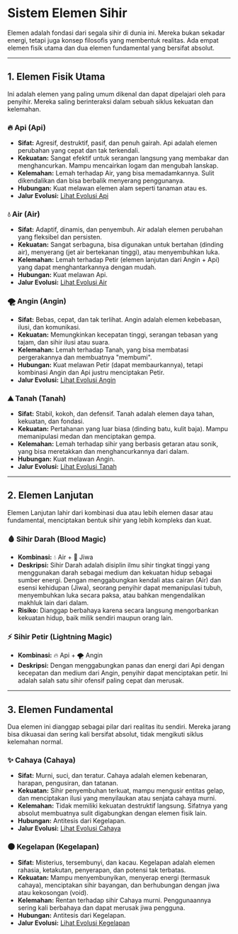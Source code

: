 # Sistem Elemen Sihir

Elemen adalah fondasi dari segala sihir di dunia ini. Mereka bukan sekadar energi, tetapi juga konsep filosofis yang membentuk realitas. Ada empat elemen fisik utama dan dua elemen fundamental yang bersifat absolut.

---

## 1. Elemen Fisik Utama

Ini adalah elemen yang paling umum dikenal dan dapat dipelajari oleh para penyihir. Mereka saling berinteraksi dalam sebuah siklus kekuatan dan kelemahan.

### 🔥 Api (Api)
*   **Sifat:** Agresif, destruktif, pasif, dan penuh gairah. Api adalah elemen perubahan yang cepat dan tak terkendali.
*   **Kekuatan:** Sangat efektif untuk serangan langsung yang membakar dan menghancurkan. Mampu mencairkan logam dan mengubah lanskap.
*   **Kelemahan:** Lemah terhadap Air, yang bisa memadamkannya. Sulit dikendalikan dan bisa berbalik menyerang penggunanya.
*   **Hubungan:** Kuat melawan elemen alam seperti tanaman atau es.
*   **Jalur Evolusi:** [Lihat Evolusi Api](evolusi/API.md)

### 💧 Air (Air)
*   **Sifat:** Adaptif, dinamis, dan penyembuh. Air adalah elemen perubahan yang fleksibel dan persisten.
*   **Kekuatan:** Sangat serbaguna, bisa digunakan untuk bertahan (dinding air), menyerang (jet air bertekanan tinggi), atau menyembuhkan luka.
*   **Kelemahan:** Lemah terhadap Petir (elemen lanjutan dari Angin + Api) yang dapat menghantarkannya dengan mudah.
*   **Hubungan:** Kuat melawan Api.
*   **Jalur Evolusi:** [Lihat Evolusi Air](evolusi/AIR.md)

### 🌪️ Angin (Angin)
*   **Sifat:** Bebas, cepat, dan tak terlihat. Angin adalah elemen kebebasan, ilusi, dan komunikasi.
*   **Kekuatan:** Memungkinkan kecepatan tinggi, serangan tebasan yang tajam, dan sihir ilusi atau suara.
*   **Kelemahan:** Lemah terhadap Tanah, yang bisa membatasi pergerakannya dan membuatnya "membumi".
*   **Hubungan:** Kuat melawan Petir (dapat membaurkannya), tetapi kombinasi Angin dan Api justru menciptakan Petir.
*   **Jalur Evolusi:** [Lihat Evolusi Angin](evolusi/ANGIN.md)

### ⛰️ Tanah (Tanah)
*   **Sifat:** Stabil, kokoh, dan defensif. Tanah adalah elemen daya tahan, kekuatan, dan fondasi.
*   **Kekuatan:** Pertahanan yang luar biasa (dinding batu, kulit baja). Mampu memanipulasi medan dan menciptakan gempa.
*   **Kelemahan:** Lemah terhadap sihir yang berbasis getaran atau sonik, yang bisa meretakkan dan menghancurkannya dari dalam.
*   **Hubungan:** Kuat melawan Angin.
*   **Jalur Evolusi:** [Lihat Evolusi Tanah](evolusi/TANAH.md)

---

## 2. Elemen Lanjutan

Elemen Lanjutan lahir dari kombinasi dua atau lebih elemen dasar atau fundamental, menciptakan bentuk sihir yang lebih kompleks dan kuat.

### 🩸 Sihir Darah (Blood Magic)
*   **Kombinasi:** 💧 Air + 👻 Jiwa
*   **Deskripsi:** Sihir Darah adalah disiplin ilmu sihir tingkat tinggi yang menggunakan darah sebagai medium dan kekuatan hidup sebagai sumber energi. Dengan menggabungkan kendali atas cairan (Air) dan esensi kehidupan (Jiwa), seorang penyihir dapat memanipulasi tubuh, menyembuhkan luka secara paksa, atau bahkan mengendalikan makhluk lain dari dalam.
*   **Risiko:** Dianggap berbahaya karena secara langsung mengorbankan kekuatan hidup, baik milik sendiri maupun orang lain.

### ⚡ Sihir Petir (Lightning Magic)
*   **Kombinasi:** 🔥 Api + 🌪️ Angin
*   **Deskripsi:** Dengan menggabungkan panas dan energi dari Api dengan kecepatan dan medium dari Angin, penyihir dapat menciptakan petir. Ini adalah salah satu sihir ofensif paling cepat dan merusak.

---

## 3. Elemen Fundamental

Dua elemen ini dianggap sebagai pilar dari realitas itu sendiri. Mereka jarang bisa dikuasai dan sering kali bersifat absolut, tidak mengikuti siklus kelemahan normal.

### ✨ Cahaya (Cahaya)
*   **Sifat:** Murni, suci, dan teratur. Cahaya adalah elemen kebenaran, harapan, pengusiran, dan tatanan.
*   **Kekuatan:** Sihir penyembuhan terkuat, mampu mengusir entitas gelap, dan menciptakan ilusi yang menyilaukan atau senjata cahaya murni.
*   **Kelemahan:** Tidak memiliki kekuatan destruktif langsung. Sifatnya yang absolut membuatnya sulit digabungkan dengan elemen fisik lain.
*   **Hubungan:** Antitesis dari Kegelapan.
*   **Jalur Evolusi:** [Lihat Evolusi Cahaya](evolusi/CAHAYA.md)

### 🌑 Kegelapan (Kegelapan)
*   **Sifat:** Misterius, tersembunyi, dan kacau. Kegelapan adalah elemen rahasia, ketakutan, penyerapan, dan potensi tak terbatas.
*   **Kekuatan:** Mampu menyembunyikan, menyerap energi (termasuk cahaya), menciptakan sihir bayangan, dan berhubungan dengan jiwa atau kekosongan (void).
*   **Kelemahan:** Rentan terhadap sihir Cahaya murni. Penggunaannya sering kali berbahaya dan dapat merusak jiwa pengguna.
*   **Hubungan:** Antitesis dari Kegelapan.
*   **Jalur Evolusi:** [Lihat Evolusi Kegelapan](evolusi/KEGELAPAN.md)